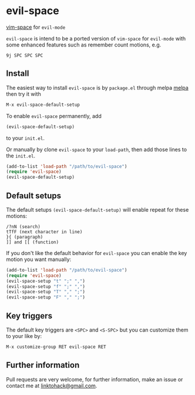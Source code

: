 # evil-space

[vim-space](https://github.com/linktohack/vim-space) for `evil-mode`

`evil-space` is intend to be a ported version of `vim-space` for `evil-mode`
with some enhanced features such as remember count motions, e.g.

    9j SPC SPC SPC

## Install

The easiest way to install `evil-space` is by `package.el` through melpa
[melpa](http://melpa.milkbox.net/#/getting-started) then try it with

```lisp
M-x evil-space-default-setup
```

To enable `evil-space` permanently, add

```lisp
(evil-space-default-setup)
```

to your `init.el`.

Or manually by clone `evil-space` to your `load-path`, then add those
lines to the `init.el`.

```lisp
(add-to-list 'load-path "/path/to/evil-space")
(require 'evil-space)
(evil-space-default-setup)
```

## Default setups

The default setups `(evil-space-default-setup)` will
enable repeat for these motions:

```
/?nN (search)
tTfF (next character in line)
}{ (paragraph)
]] and [[ (function)
```

If you don't like the default behavior for `evil-space` you can
enable the key motion you want manually:

```lisp
(add-to-list 'load-path "/path/to/evil-space")
(require 'evil-space)
(evil-space-setup "t" ";" ",")
(evil-space-setup "f" ";" ",")
(evil-space-setup "T" "," ";")
(evil-space-setup "F" "," ";")
```

## Key triggers

The default key triggers are `<SPC>` and `<S-SPC>` but you can
customize them to your like by:

```lisp
M-x customize-group RET evil-space RET
```

## Further information

Pull requests are very welcome, for further information, make an issue
or contact me at linktohack@gmail.com.
